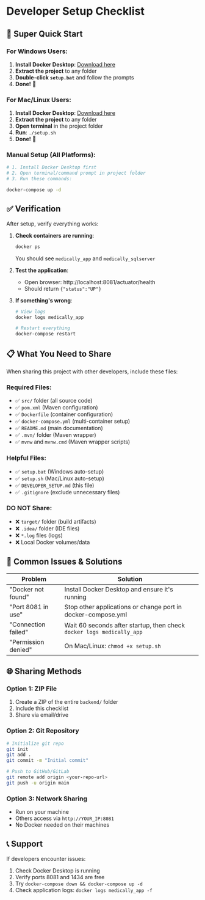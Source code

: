 # Developer Setup Checklist

## 🚀 Super Quick Start

### For Windows Users:
1. **Install Docker Desktop**: [Download here](https://desktop.docker.com/win/stable/Docker%20Desktop%20Installer.exe)
2. **Extract the project** to any folder
3. **Double-click `setup.bat`** and follow the prompts
4. **Done!** 🎉

### For Mac/Linux Users:
1. **Install Docker Desktop**: [Download here](https://www.docker.com/products/docker-desktop/)
2. **Extract the project** to any folder
3. **Open terminal** in the project folder
4. **Run**: `./setup.sh`
5. **Done!** 🎉

### Manual Setup (All Platforms):
```bash
# 1. Install Docker Desktop first
# 2. Open terminal/command prompt in project folder
# 3. Run these commands:

docker-compose up -d
```

## ✅ Verification

After setup, verify everything works:

1. **Check containers are running**:
   ```bash
   docker ps
   ```
   You should see `medically_app` and `medically_sqlserver`

2. **Test the application**:
   - Open browser: http://localhost:8081/actuator/health
   - Should return `{"status":"UP"}`

3. **If something's wrong**:
   ```bash
   # View logs
   docker logs medically_app
   
   # Restart everything
   docker-compose restart
   ```

## 📋 What You Need to Share

When sharing this project with other developers, include these files:

### Required Files:
- ✅ `src/` folder (all source code)
- ✅ `pom.xml` (Maven configuration)
- ✅ `Dockerfile` (container configuration)
- ✅ `docker-compose.yml` (multi-container setup)
- ✅ `README.md` (main documentation)
- ✅ `.mvn/` folder (Maven wrapper)
- ✅ `mvnw` and `mvnw.cmd` (Maven wrapper scripts)

### Helpful Files:
- ✅ `setup.bat` (Windows auto-setup)
- ✅ `setup.sh` (Mac/Linux auto-setup)
- ✅ `DEVELOPER_SETUP.md` (this file)
- ✅ `.gitignore` (exclude unnecessary files)

### DO NOT Share:
- ❌ `target/` folder (build artifacts)
- ❌ `.idea/` folder (IDE files)
- ❌ `*.log` files (logs)
- ❌ Local Docker volumes/data

## 🔧 Common Issues & Solutions

| Problem | Solution |
|---------|----------|
| "Docker not found" | Install Docker Desktop and ensure it's running |
| "Port 8081 in use" | Stop other applications or change port in docker-compose.yml |
| "Connection failed" | Wait 60 seconds after startup, then check `docker logs medically_app` |
| "Permission denied" | On Mac/Linux: `chmod +x setup.sh` |

## 🌐 Sharing Methods

### Option 1: ZIP File
1. Create a ZIP of the entire `backend/` folder
2. Include this checklist
3. Share via email/drive

### Option 2: Git Repository
```bash
# Initialize git repo
git init
git add .
git commit -m "Initial commit"

# Push to GitHub/GitLab
git remote add origin <your-repo-url>
git push -u origin main
```

### Option 3: Network Sharing
- Run on your machine
- Others access via `http://YOUR_IP:8081`
- No Docker needed on their machines

## 📞 Support

If developers encounter issues:
1. Check Docker Desktop is running
2. Verify ports 8081 and 1434 are free
3. Try `docker-compose down && docker-compose up -d`
4. Check application logs: `docker logs medically_app -f` 